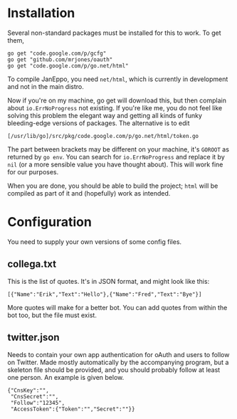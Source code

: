 Installation
============

Several non-standard packages must be installed for this to work. To get them,

	go get "code.google.com/p/gcfg"
	go get "github.com/mrjones/oauth"
	go get "code.google.com/p/go.net/html"

To compile JanEppo, you need `net/html`, which is currently in development and not in the main distro.

Now if you're on my machine, go get will download this, but then complain about `io.ErrNoProgress` not existing. If you're like me, you do not feel like solving this problem the elegant way and getting all kinds of funky bleeding-edge versions of packages. The alternative is to edit

	[/usr/lib/go]/src/pkg/code.google.com/p/go.net/html/token.go

The part between brackets may be different on your machine, it's `GOROOT` as returned by `go env`.  You can search for `io.ErrNoProgress` and replace it by `nil` (or a more sensible value you have thought about). This will work fine for our purposes.

When you are done, you should be able to build the project; `html` will be compiled as part of it and (hopefully) work as intended.

Configuration
=============

You need to supply your own versions of some config files.

collega.txt
-----------

This is the list of quotes. It's in JSON format, and might look like this:

	[{"Name":"Erik","Text":"Hello"},{"Name":"Fred","Text":"Bye"}]

More quotes will make for a better bot. You can add quotes from within the bot too, but the file must exist.

twitter.json
------------
Needs to contain your own app authentication for oAuth and users to follow on Twitter. Made mostly automatically by the accompanying program, but a skeleton file should be provided, and you should probably follow at least one person. An example is given below.

	{"CnsKey":"",
	 "CnsSecret":"",
	 "Follow":"12345",
	 "AccessToken":{"Token":"","Secret":""}}
